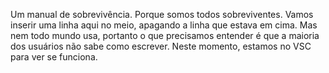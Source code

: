 
Um manual de sobrevivência.
Porque somos todos sobreviventes.
Vamos inserir uma linha aqui no meio, apagando a linha que estava em cima.
Mas nem todo mundo usa, portanto o que precisamos entender é que a maioria dos usuários não sabe como escrever.
Neste momento, estamos no VSC para ver se funciona.
